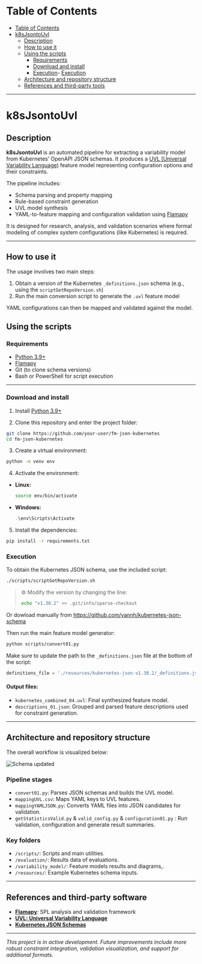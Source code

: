 # Table of Contents

- [Table of Contents](#table-of-contents)
- [k8sJsontoUvl](#k8sJsontoUvl)
  - [Description](#description)
  - [How to use it](#how-to-use-it)
  - [Using the scripts](#using-the-scripts)
    - [Requirements](#requirements)
    - [Download and install](#download-and-install)
    - [Execution](#execution)- [Execution](#execution)
  - [Architecture and repository structure](#architecture-and-repository-structure)
  - [References and third-party tools](#references-and-third-party-tools)

---

# k8sJsontoUvl

## Description

**k8sJsontoUvl** is an automated pipeline for extracting a variability model from Kubernetes’ OpenAPI JSON schemas. It produces a [UVL (Universal Variability Language)](https://universal-variability-language.github.io/) feature model representing configuration options and their constraints.

The pipeline includes:
- Schema parsing and property mapping
- Rule-based constraint generation
- UVL model synthesis
- YAML-to-feature mapping and configuration validation using [Flamapy](https://www.flamapy.org/)

It is designed for research, analysis, and validation scenarios where formal modeling of complex system configurations (like Kubernetes) is required.

---

## How to use it

The usage involves two main steps:
1. Obtain a version of the Kubernetes `_definitions.json` schema (e.g., using the `scriptGetRepoVersion.sh`)
2. Run the main conversion script to generate the `.uvl` feature model

YAML configurations can then be mapped and validated against the model.

## Using the scripts

### Requirements

- [Python 3.9+](https://www.python.org/)
- [Flamapy](https://www.flamapy.org/)
- Git (to clone schema versions)
- Bash or PowerShell for script execution

---

### Download and install

1. Install [Python 3.9+](https://www.python.org/)

2. Clone this repository and enter the project folder:
  ```bash
  git clone https://github.com/your-user/fm-json-kubernetes
  cd fm-json-kubernetes
  ```
3. Create a virtual environment:

  ```bash
  python -m venv env
  ```

4. Activate the environment:

  - **Linux:**
    ```bash
    source env/bin/activate
    ```
  - **Windows:**
    ```powershell
    .\env\Scripts\Activate
    ```

5. Install the dependencies:

  ```bash
  pip install -r requirements.txt
  ```

### Execution


To obtain the Kubernetes JSON schema, use the included script:

```bash
./scripts/scriptGetRepoVersion.sh
```

> ⚙️ Modify the version by changing the line:
> ```bash
> echo "v1.30.2" >> .git/info/sparse-checkout
> ```

Or dowload manually from https://github.com/yannh/kubernetes-json-schema

Then run the main feature model generator:

```bash
python scripts/convert01.py
```

Make sure to update the path to the `_definitions.json` file at the bottom of the script:

```python
definitions_file = './resources/kubernetes-json-v1.30.2/_definitions.json'
```

#### Output files:


- `kubernetes_combined_04.uvl`: Final synthesized feature model.
- `descriptions_01.json`: Grouped and parsed feature descriptions used for constraint generation.

---

## Architecture and repository structure

The overall workflow is visualized below:

![Schema updated](https://github.com/user-attachments/assets/4d97bee9-67b7-4c47-8b32-a040f17d2dd1)


### Pipeline stages

- `convert01.py`: Parses JSON schemas and builds the UVL model.
- `mappingUVL.csv`: Maps YAML keys to UVL features.
- `mappingYAMLJSON.py`: Converts YAML files into JSON candidates for validation.
- `getStatisticsValid.py` & `valid_config.py` & `configuration01.py` : Run validation, configuration and generate result summaries.

### Key folders

- `/scripts/`: Scripts and main utilities.
- `/evaluation/`: Results data of evaluations.
- `/variability_model/`: Feature models results and diagrams,.
- `/resources/`: Example Kubernetes schema inputs.

---

## References and third-party software

- [**Flamapy**](https://www.flamapy.org/): SPL analysis and validation framework  
- [**UVL: Universal Variability Language**](https://universal-variability-language.github.io/)  
- [**Kubernetes JSON Schemas**](https://github.com/yannh/kubernetes-json-schema)

---

_This project is in active development. Future improvements include more robust constraint integration, validation visualization, and support for additional formats._
